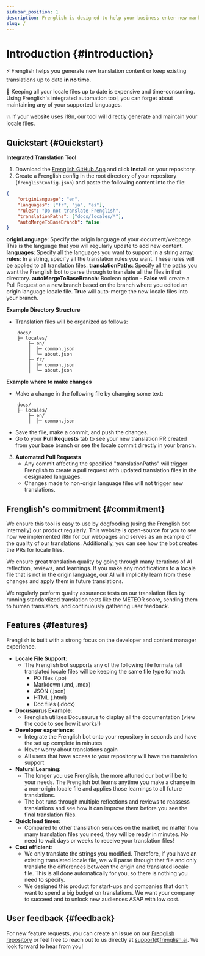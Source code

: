 ```yaml
---
sidebar_position: 1
description: Frenglish is designed to help your business enter new markets quickly with automated translations.
slug: /
---
```


# Introduction {#introduction}

⚡️ Frenglish helps you generate new translation content or keep existing translations up to date **in no time**.

💸 Keeping all your locale files up to date is expensive and time-consuming. Using Frenglish's integrated automation tool, you can forget about maintaining any of your supported languages. 

💥 If your website uses i18n, our tool will directly generate and maintain your locale files.

## Quickstart {#Quickstart}

**Integrated Translation Tool**
1. Download the [Frenglish GitHub App](https://github.com/apps/frenglish-translation-app) and click **Install** on your repository.
2. Create a Frenglish config in the root directory of your repository (`frenglishConfig.json`) and paste the following content into the file:

```json
{
    "originLanguage": "en",
    "languages": ["fr", "ja", "es"],
    "rules": "Do not translate Frenglish",
    "translationPaths": ["docs/locales/*"],
    "autoMergeToBaseBranch": false
}
```

**originLanguage**: Specify the origin language of your document/webpage. This is the language that you will regularly update to add new content.
**languages**: Specify all the languages you want to support in a string array.
**rules**: In a string, specify all the translation rules you want. These rules will be applied to all translation files.
**translationPaths**: Specify all the paths you want the Frenglish bot to parse through to translate all the files in that directory.
**autoMergeToBaseBranch**: Boolean option - **False** will create a Pull Request on a new branch based on the branch where you edited an origin language locale file. **True** will auto-merge the new locale files into your branch.

**Example Directory Structure**
   - Translation files will be organized as follows:

```plaintext
    docs/
    ├─ locales/
        ├─ en/
        │  ├─ common.json
        │  └─ about.json
        ├─ fr/
        │  ├─ common.json
        │  └─ about.json
```

**Example where to make changes**
   - Make a change in the following file by changing some text:

```plaintext
    docs/
    ├─ locales/
        ├─ en/
        │  ├─ common.json
```

   - Save the file, make a commit, and push the changes.
   - Go to your **Pull Requests**  tab to see your new translation PR created from your base branch or see the locale commit directly in your branch.

3. **Automated Pull Requests**
   - Any commit affecting the specified "translationPaths" will trigger Frenglish to create a pull request with updated translation files in the designated languages.
   - Changes made to non-origin language files will not trigger new translations.

## Frenglish's commitment {#commitment}

We ensure this tool is easy to use by dogfooding (using the Frenglish bot internally) our product regularly. This website is open-source for you to see how we implemented i18n for our webpages and serves as an example of the quality of our translations. Additionally, you can see how the bot creates the PRs for locale files.

We ensure great translation quality by going through many iterations of AI reflection, reviews, and learnings. If you make any modifications to a locale file that is not in the origin language, our AI will implicitly learn from these changes and apply them in future translations.

We regularly perform quality assurance tests on our translation files by running standardized translation tests like the METEOR score, sending them to human translators, and continuously gathering user feedback.

## Features {#features}

Frenglish is built with a strong focus on the developer and content manager experience.

- **Locale File Support**:
  - The Frenglish bot supports any of the following file formats (all translated locale files will be keeping the same file type format):
    - PO files (.po)
    - Markdown (.md, .mdx)
    - JSON (.json)
    - HTML (.html)
    - Doc files (.docx)
- **Docusaurus Example**:
  - Frenglish utilizes Docusaurus to display all the documentation (view the code to see how it works!)
- **Developer experience**:
  - Integrate the Frenglish bot onto your repository in seconds and have the set up complete in minutes
  - Never worry about translations again
  - All users that have access to your repository will have the translation support
- **Natural Learning**:
  - The longer you use Frenglish, the more attuned our bot will be to your needs. The Frenglish bot learns anytime you make a change in a non-origin locale file and applies those learnings to all future translations.
  - The bot runs through multiple reflections and reviews to reassess translations and see how it can improve them before you see the final translation files.
- **Quick lead times**:
  - Compared to other translation services on the market, no matter how many translation files you need, they will be ready in minutes. No need to wait days or weeks to receive your translation files!
- **Cost efficient**:
  - We only translate the strings you modified. Therefore, if you have an existing translated locale file, we will parse through that file and only translate the differences between the origin and translated locale file. This is all done automatically for you, so there is nothing you need to specify.
  - We designed this product for start-ups and companies that don't want to spend a big budget on translations. We want your company to succeed and to unlock new audiences ASAP with low cost.

## User feedback {#feedback}

For new feature requests, you can create an issue on our [Frenglish repository](https://github.com/viv-cheung/frenglish-website-vite) or feel free to reach out to us directly at support@frenglish.ai. We look forward to hear from you! 